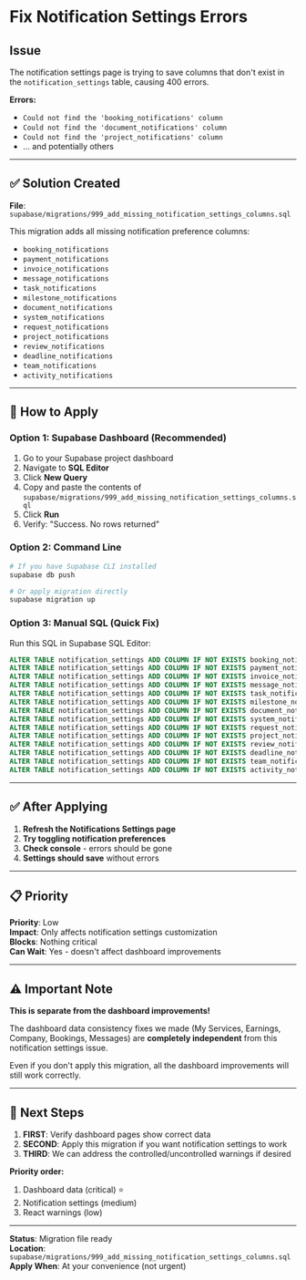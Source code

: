 # Fix Notification Settings Errors

## Issue

The notification settings page is trying to save columns that don't exist in the `notification_settings` table, causing 400 errors.

**Errors:**
- `Could not find the 'booking_notifications' column`
- `Could not find the 'document_notifications' column`
- `Could not find the 'project_notifications' column`
- ... and potentially others

---

## ✅ Solution Created

**File**: `supabase/migrations/999_add_missing_notification_settings_columns.sql`

This migration adds all missing notification preference columns:
- `booking_notifications`
- `payment_notifications`
- `invoice_notifications`
- `message_notifications`
- `task_notifications`
- `milestone_notifications`
- `document_notifications`
- `system_notifications`
- `request_notifications`
- `project_notifications`
- `review_notifications`
- `deadline_notifications`
- `team_notifications`
- `activity_notifications`

---

## 🚀 How to Apply

### Option 1: Supabase Dashboard (Recommended)

1. Go to your Supabase project dashboard
2. Navigate to **SQL Editor**
3. Click **New Query**
4. Copy and paste the contents of `supabase/migrations/999_add_missing_notification_settings_columns.sql`
5. Click **Run**
6. Verify: "Success. No rows returned"

### Option 2: Command Line

```bash
# If you have Supabase CLI installed
supabase db push

# Or apply migration directly
supabase migration up
```

### Option 3: Manual SQL (Quick Fix)

Run this SQL in Supabase SQL Editor:

```sql
ALTER TABLE notification_settings ADD COLUMN IF NOT EXISTS booking_notifications BOOLEAN DEFAULT true;
ALTER TABLE notification_settings ADD COLUMN IF NOT EXISTS payment_notifications BOOLEAN DEFAULT true;
ALTER TABLE notification_settings ADD COLUMN IF NOT EXISTS invoice_notifications BOOLEAN DEFAULT true;
ALTER TABLE notification_settings ADD COLUMN IF NOT EXISTS message_notifications BOOLEAN DEFAULT true;
ALTER TABLE notification_settings ADD COLUMN IF NOT EXISTS task_notifications BOOLEAN DEFAULT true;
ALTER TABLE notification_settings ADD COLUMN IF NOT EXISTS milestone_notifications BOOLEAN DEFAULT true;
ALTER TABLE notification_settings ADD COLUMN IF NOT EXISTS document_notifications BOOLEAN DEFAULT true;
ALTER TABLE notification_settings ADD COLUMN IF NOT EXISTS system_notifications BOOLEAN DEFAULT true;
ALTER TABLE notification_settings ADD COLUMN IF NOT EXISTS request_notifications BOOLEAN DEFAULT true;
ALTER TABLE notification_settings ADD COLUMN IF NOT EXISTS project_notifications BOOLEAN DEFAULT true;
ALTER TABLE notification_settings ADD COLUMN IF NOT EXISTS review_notifications BOOLEAN DEFAULT true;
ALTER TABLE notification_settings ADD COLUMN IF NOT EXISTS deadline_notifications BOOLEAN DEFAULT true;
ALTER TABLE notification_settings ADD COLUMN IF NOT EXISTS team_notifications BOOLEAN DEFAULT true;
ALTER TABLE notification_settings ADD COLUMN IF NOT EXISTS activity_notifications BOOLEAN DEFAULT true;
```

---

## ✅ After Applying

1. **Refresh the Notifications Settings page**
2. **Try toggling notification preferences**
3. **Check console** - errors should be gone
4. **Settings should save** without errors

---

## 📋 Priority

**Priority**: Low  
**Impact**: Only affects notification settings customization  
**Blocks**: Nothing critical  
**Can Wait**: Yes - doesn't affect dashboard improvements

---

## ⚠️ Important Note

**This is separate from the dashboard improvements!**

The dashboard data consistency fixes we made (My Services, Earnings, Company, Bookings, Messages) are **completely independent** from this notification settings issue.

Even if you don't apply this migration, all the dashboard improvements will still work correctly.

---

## 🎯 Next Steps

1. **FIRST**: Verify dashboard pages show correct data
2. **SECOND**: Apply this migration if you want notification settings to work
3. **THIRD**: We can address the controlled/uncontrolled warnings if desired

**Priority order:**
1. Dashboard data (critical) ⭐
2. Notification settings (medium) 
3. React warnings (low)

---

**Status**: Migration file ready  
**Location**: `supabase/migrations/999_add_missing_notification_settings_columns.sql`  
**Apply When**: At your convenience (not urgent)

